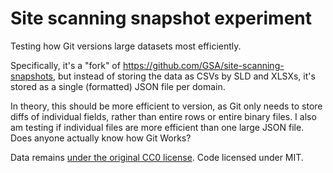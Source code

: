 # Site scanning snapshot experiment

Testing how Git versions large datasets most efficiently. 

Specifically, it's a "fork" of https://github.com/GSA/site-scanning-snapshots, but instead of storing the data as CSVs by SLD and XLSXs, it's stored as a single (formatted) JSON file per domain. 

In theory, this should be more efficient to version, as Git only needs to store diffs of individual fields, rather than entire rows or entire binary files. I also am testing if individual files are more efficient than one large JSON file. Does anyone actually know how Git Works?

Data remains [under the original CC0 license](https://github.com/GSA/site-scanning-snapshots/blob/main/LICENSE). Code licensed under MIT.